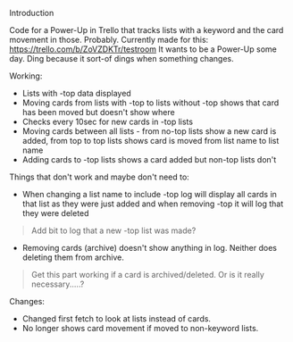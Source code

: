 Introduction

Code for a Power-Up in Trello that tracks lists with a keyword and the card movement in those. Probably.
Currently made for this: https://trello.com/b/ZoVZDKTr/testroom It wants to be a Power-Up some day.
Ding because it sort-of dings when something changes.

Working:
* Lists with -top data displayed
* Moving cards from lists with -top to lists without -top shows that card has been moved but doesn't show where
* Checks every 10sec for new cards in -top lists
* Moving cards between all lists - from no-top lists show a new card is added, from top to top lists shows card is moved from list name to list name
* Adding cards to -top lists shows a card added but non-top lists don't

Things that don't work and maybe don't need to:
* When changing a list name to include -top log will display all cards in that list as they were just added and when removing -top it will log that they were deleted
> Add bit to log that a new -top list was made?
* Removing cards (archive) doesn't show anything in log. Neither does deleting them from archive.
> Get this part working if a card is archived/deleted. Or is it really necessary.....?

Changes:
* Changed first fetch to look at lists instead of cards. 
* No longer shows card movement if moved to non-keyword lists.
